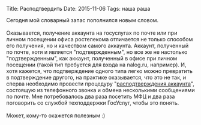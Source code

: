 Title: Расподтвердить
Date: 2015-11-06
Tags: наша раша

<div class="text">Сегодня мой словарный запас пополнился новым словом.<br /><br />
Оказывается, получение аккаунта на госуслугах по почте или при личном посещении офиса ростелекома отличается не только способом его получения, но и качеством самого аккаунта. Аккаунт, полученный по почте, хотя и является "подтвержденным", но все же не настолько "подтвержденным", как аккаунт, полученный в офисе при личном посещении (такой тип требуется для входа на nalog.ru, например). И, хотя кажется, что подтверждение одного типа легко можно превратить в подтверждение другого, на практике оказывается, что это не так, и сперва необходимо провести процедуру "<a href="http://gosuslugi.livejournal.com/33110.html?thread=1106774#t1106774">расподтверждения аккаунта</a>", состоящую из телефонного звонка и обмена несколькими сообщениями по почте. Мне потребовалось два раза посетить МФЦ и два раза поговорить со службой техподдержки ГосУслуг, чтобы это понять.<br /><br />
Может, кому-то окажется полезным :)</div>